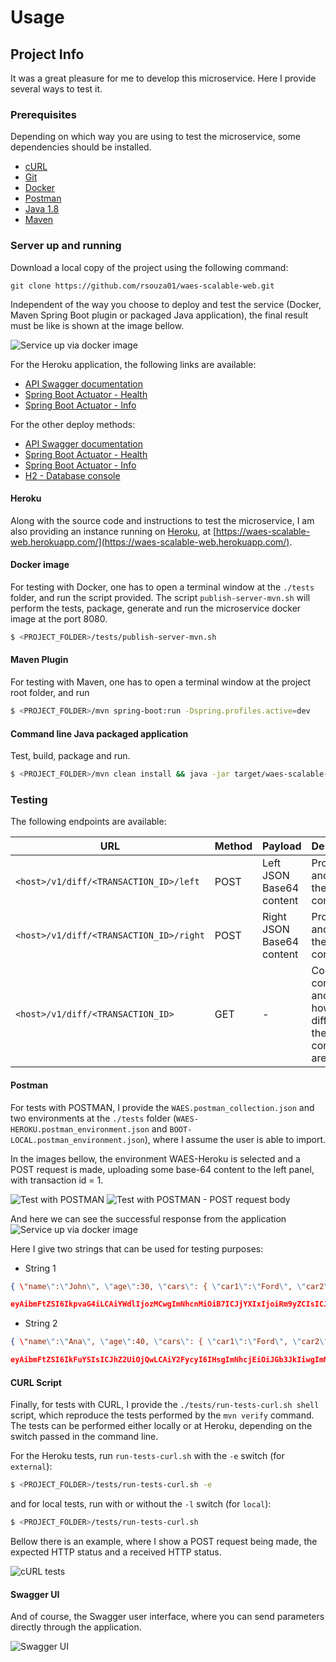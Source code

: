 # Usage

## Project Info

It was a great pleasure for me to develop this microservice. Here I provide several ways to test it.

### Prerequisites

Depending on which way you are using to test the microservice, some dependencies should be installed.

* [cURL](https://curl.haxx.se/)
* [Git](https://git-scm.com/)
* [Docker](https://www.docker.com/)
* [Postman](https://www.getpostman.com/)
* [Java 1.8](https://www.oracle.com/technetwork/pt/java/javase/downloads/jdk8-downloads-2133151.html)
* [Maven](https://maven.apache.org/install.html)

### Server up and running

Download a local copy of the project using the following command:

```
git clone https://github.com/rsouza01/waes-scalable-web.git
```


Independent of the way you choose to deploy and test the service (Docker, Maven Spring Boot plugin or packaged Java application), the final result must be like is shown at the image bellow.

![Service up via docker image](docker_up.png)

For the Heroku application, the following links are available:

* [API Swagger documentation](https://waes-scalable-web.herokuapp.com/swagger-ui.html)
* [Spring Boot Actuator - Health](https://waes-scalable-web.herokuapp.com/actuator/health)
* [Spring Boot Actuator - Info](https://waes-scalable-web.herokuapp.com/actuator/info)

For the other deploy methods:

* [API Swagger documentation](http://localhost:8080/swagger-ui.html)
* [Spring Boot Actuator - Health](http://localhost:8080/actuator/health)
* [Spring Boot Actuator - Info](http://localhost:8080/actuator/info)
* [H2 - Database console](http://localhost:8080/h2-console/)


#### Heroku

Along with the source code and instructions to test the microservice, I am also providing an instance running on [Heroku](https://www.heroku.com/), at [https://waes-scalable-web.herokuapp.com/](https://waes-scalable-web.herokuapp.com/).

#### Docker image

For testing with Docker, one has to open a terminal window at the `./tests` folder, and run the script provided. The script `publish-server-mvn.sh` will perform the tests, package, generate and run the microservice docker image at the port 8080.

```bash
$ <PROJECT_FOLDER>/tests/publish-server-mvn.sh
```
#### Maven Plugin

For testing with Maven, one has to open a terminal window at the project root folder, and run 

```bash
$ <PROJECT_FOLDER>/mvn spring-boot:run -Dspring.profiles.active=dev
```

#### Command line Java packaged application

Test, build, package and run.

```bash
$ <PROJECT_FOLDER>/mvn clean install && java -jar target/waes-scalable-web-0.0.1-SNAPSHOT.jar -Dspring.profiles.active=dev
```

### Testing

The following endpoints are available:

URL | Method | Payload | Description
--- | --- | --- | ---
`<host>/v1/diff/<TRANSACTION_ID>/left` | POST | Left JSON Base64 content  | Processes and stores the left content
`<host>/v1/diff/<TRANSACTION_ID>/right` | POST | Right JSON Base64 content | Processes and stores the right content
`<host>/v1/diff/<TRANSACTION_ID>` | GET | - | Compares contents and returns how different the contents are.


#### Postman

For tests with POSTMAN, I provide the `WAES.postman_collection.json` and two environments at the `./tests` folder (`WAES-HEROKU.postman_environment.json` and `BOOT-LOCAL.postman_environment.json`), where I assume the user is able to import.

In the images bellow, the environment WAES-Heroku is selected and a POST request is made, uploading some base-64 content to the left panel, with transaction id = 1. 

![Test with POSTMAN](postman_test.png)
![Test with POSTMAN - POST request body](postman_body.png)

And here we can see the successful response from the application
![Service up via docker image](postman_test_return.png)


Here I give two strings that can be used for testing purposes:

* String 1 
```json
{ \"name\":\"John\", \"age\":30, \"cars\": { \"car1\":\"Ford\", \"car2\":\"BMW\", \"car3\":\"Fiat\" } }
```

```json
eyAibmFtZSI6IkpvaG4iLCAiYWdlIjozMCwgImNhcnMiOiB7ICJjYXIxIjoiRm9yZCIsICJjYXIyIjoiQk1XIiwgImNhcjMiOiJGaWF0IiB9IH0=
```

* String 2 

```json
{ \"name\":\"Ana\", \"age\":40, \"cars\": { \"car1\":\"Ford\", \"car2\":\"BMW\" } }
```

```json
eyAibmFtZSI6IkFuYSIsICJhZ2UiOjQwLCAiY2FycyI6IHsgImNhcjEiOiJGb3JkIiwgImNhcjIiOiJCTVciIH0gfQ==
```

#### CURL Script

Finally, for tests with CURL, I provide the `./tests/run-tests-curl.sh shell` script, which reproduce the tests performed by the `mvn verify` command. The tests can be performed either locally or at Heroku, depending on the switch passed in the command line.

For the Heroku tests, run `run-tests-curl.sh` with the `-e` switch (for `external`):

```bash
$ <PROJECT_FOLDER>/tests/run-tests-curl.sh -e
```
and for local tests, run with or without the `-l` switch (for `local`):

```bash
$ <PROJECT_FOLDER>/tests/run-tests-curl.sh
```
Bellow there is an example, where I show a POST request being made, the expected HTTP status and a received HTTP status.

![cURL tests](curl_tests.png)

#### Swagger UI

And of course, the Swagger user interface, where you can send parameters directly through the application.

![Swagger UI](swagger-ui.png)
